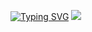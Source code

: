 [![Typing SVG](https://readme-typing-svg.herokuapp.com?font=PT+Serif&size=24&duration=3500&color=3CF75FCB&background=FFFFFF00&vCenter=true&lines=Hello%2C+My+name+is+Duva+%F0%9F%91%8B;I+am+a+developer+discord+bot+%F0%9F%A4%96;+Do+you+like+playing+game+%3F)](https://git.io/typing-svg)
<img src="https://github-readme-stats.vercel.app/api?username=DuvaCat&&show_icons=true&title_color=ffffff&icon_color=bb2acf&text_color=daf7dc&bg_color=151515">
